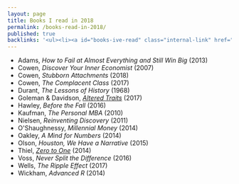 ```yaml
---
layout: page
title: Books I read in 2018
permalink: /books-read-in-2018/
published: true
backlinks: '<ul><li><a id="books-ive-read" class="internal-link" href="/books-ive-read/">Books I&#39;ve read</a></li></ul>'
---
```


* Adams, _How to Fail at Almost Everything and Still Win Big_ (2013) 
* Cowen, _Discover Your Inner Economist_ (2007) 
* Cowen, _Stubborn Attachments_ (2018) 
* Cowen, _The Complacent Class_ (2017) 
* Durant, _The Lessons of History_ (1968) 
* Goleman & Davidson, _<a id="goleman-and-davidson-altered-traits" class="internal-link" href="/goleman-and-davidson-altered-traits/">Altered Traits</a>_ (2017) 
* Hawley, _Before the Fall_ (2016) 
* Kaufman, _The Personal MBA_ (2010) 
* Nielsen, _Reinventing Discovery_ (2011) 
* O'Shaughnessy, _Millennial Money_ (2014) 
* Oakley, _A Mind for Numbers_ (2014) 
* Olson, _Houston, We Have a Narrative_ (2015) 
* Thiel, _<a id="thiel-zero-to-one" class="internal-link" href="/thiel-zero-to-one/">Zero to One</a>_ (2014) 
* Voss, _Never Split the Difference_ (2016) 
* Wells, _The Ripple Effect_ (2017) 
* Wickham, _Advanced R_ (2014) 
